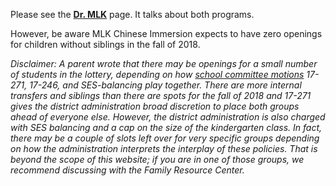 Please see the [**Dr. MLK**](/#mlk) page. It talks about both programs.

However, be aware MLK Chinese Immersion expects to have zero openings for children without siblings in the fall of 2018. 

*Disclaimer: A parent wrote that there may be openings for a small number of students in the lottery, depending on how [school committee motions](http://www.cpsd.us/UserFiles/Servers/Server_3042785/File/school_committee/minutes/11-21-17_SC_Meeting_Minutes.pdf) 17-271, 17-246, and SES-balancing play together. There are more internal transfers and siblings than there are spots for the fall of 2018 and 17-271 gives the district administration broad discretion to place both groups ahead of everyone else. However, the district administration is also charged with SES balancing and a cap on the size of the kindergarten class. In fact, there may be a couple of slots left over for very specific groups depending on how the administration interprets the interplay of these policies. That is beyond the scope of this website; if you are in one of those groups, we recommend discussing with the Family Resource Center.*